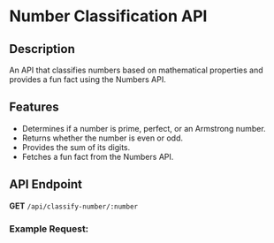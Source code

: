 # Number Classification API

## Description
An API that classifies numbers based on mathematical properties and provides a fun fact using the Numbers API.

## Features
- Determines if a number is prime, perfect, or an Armstrong number.
- Returns whether the number is even or odd.
- Provides the sum of its digits.
- Fetches a fun fact from the Numbers API.

## API Endpoint
**GET** `/api/classify-number/:number`

### Example Request:
